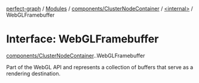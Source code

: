 [perfect-graph](../README.md) / [Modules](../modules.md) / [components/ClusterNodeContainer](../modules/components_ClusterNodeContainer.md) / [<internal\>](../modules/components_ClusterNodeContainer._internal_.md) / WebGLFramebuffer

# Interface: WebGLFramebuffer

[components/ClusterNodeContainer](../modules/components_ClusterNodeContainer.md).[<internal>](../modules/components_ClusterNodeContainer._internal_.md).WebGLFramebuffer

Part of the WebGL API and represents a collection of buffers that serve as a rendering destination.

